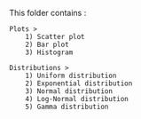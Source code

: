 This folder contains : 
    
    Plots >
        1) Scatter plot
        2) Bar plot
        3) Histogram

    Distributions >
        1) Uniform distribution
        2) Exponential distribution
        3) Normal distribution
        4) Log-Normal distribution
        5) Gamma distribution
